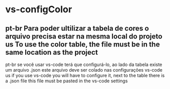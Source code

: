 # vs-configColor
pt-br
Para poder ultilizar a tabela de cores o arquivo precisa estar na mesma local do projeto
us
To use the color table, the file must be in the same location as the project
------------------------------------------------------------------------------------------------------
pt-br
se você usar vs-code terá que configurá-lo, ao lado da tabela existe um arquivo .json
este arquivo deve ser colado nas configurações vs-code
us
if you use vs-code you will have to configure it, next to the table there is a .json file
this file must be pasted in the vs-code settings
